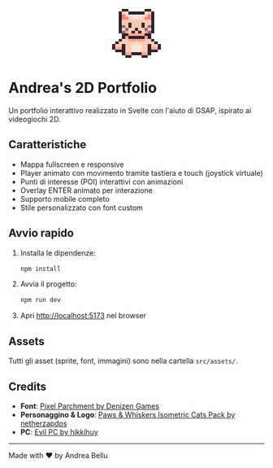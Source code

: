 <p align="center">
  <img src="public/logo.png" alt="Logo" width="96" height="96" style="    image-rendering: pixelated;" />
</p>

# Andrea's 2D Portfolio

Un portfolio interattivo realizzato in Svelte con l'aiuto di GSAP, ispirato ai videogiochi 2D.

## Caratteristiche

-   Mappa fullscreen e responsive
-   Player animato con movimento tramite tastiera e touch (joystick virtuale)
-   Punti di interesse (POI) interattivi con animazioni
-   Overlay ENTER animato per interazione
-   Supporto mobile completo
-   Stile personalizzato con font custom

## Avvio rapido

1. Installa le dipendenze:
    ```bash
    npm install
    ```
2. Avvia il progetto:
    ```bash
    npm run dev
    ```
3. Apri [http://localhost:5173](http://localhost:5173) nel browser

## Assets

Tutti gli asset (sprite, font, immagini) sono nella cartella `src/assets/`.

## Credits

-   **Font**: [Pixel Parchment by Denizen Games](https://denizen-games.itch.io/pixel-parchment-font)
-   **Personaggino & Logo**: [Paws & Whiskers Isometric Cats Pack by netherzapdos](https://netherzapdos.itch.io/paws-whiskers-isometric-cats-pack)
-   **PC**: [Evil PC by hikkihuy](https://hikkihuy.itch.io/evil-pc)

---

Made with ❤️ by Andrea Bellu
